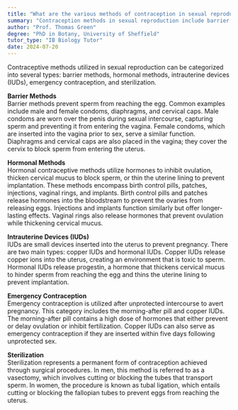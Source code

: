 ```yaml
---
title: "What are the various methods of contraception in sexual reproduction?"
summary: "Contraception methods in sexual reproduction include barrier methods, hormonal methods, intrauterine devices, emergency contraception, and sterilisation."
author: "Prof. Thomas Green"
degree: "PhD in Botany, University of Sheffield"
tutor_type: "IB Biology Tutor"
date: 2024-07-20
---
```


Contraceptive methods utilized in sexual reproduction can be categorized into several types: barrier methods, hormonal methods, intrauterine devices (IUDs), emergency contraception, and sterilization.

**Barrier Methods**  
Barrier methods prevent sperm from reaching the egg. Common examples include male and female condoms, diaphragms, and cervical caps. Male condoms are worn over the penis during sexual intercourse, capturing sperm and preventing it from entering the vagina. Female condoms, which are inserted into the vagina prior to sex, serve a similar function. Diaphragms and cervical caps are also placed in the vagina; they cover the cervix to block sperm from entering the uterus.

**Hormonal Methods**  
Hormonal contraceptive methods utilize hormones to inhibit ovulation, thicken cervical mucus to block sperm, or thin the uterine lining to prevent implantation. These methods encompass birth control pills, patches, injections, vaginal rings, and implants. Birth control pills and patches release hormones into the bloodstream to prevent the ovaries from releasing eggs. Injections and implants function similarly but offer longer-lasting effects. Vaginal rings also release hormones that prevent ovulation while thickening cervical mucus.

**Intrauterine Devices (IUDs)**  
IUDs are small devices inserted into the uterus to prevent pregnancy. There are two main types: copper IUDs and hormonal IUDs. Copper IUDs release copper ions into the uterus, creating an environment that is toxic to sperm. Hormonal IUDs release progestin, a hormone that thickens cervical mucus to hinder sperm from reaching the egg and thins the uterine lining to prevent implantation.

**Emergency Contraception**  
Emergency contraception is utilized after unprotected intercourse to avert pregnancy. This category includes the morning-after pill and copper IUDs. The morning-after pill contains a high dose of hormones that either prevent or delay ovulation or inhibit fertilization. Copper IUDs can also serve as emergency contraception if they are inserted within five days following unprotected sex.

**Sterilization**  
Sterilization represents a permanent form of contraception achieved through surgical procedures. In men, this method is referred to as a vasectomy, which involves cutting or blocking the tubes that transport sperm. In women, the procedure is known as tubal ligation, which entails cutting or blocking the fallopian tubes to prevent eggs from reaching the uterus.
    
